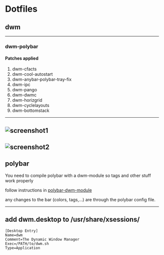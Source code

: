 # Dotfiles

## dwm
---------------------
### dwm-polybar

#### Patches applied
1. dwm-cfacts
2. dwm-cool-autostart
3. dwm-anybar-polybar-tray-fix
4. dwm-ipc
5. dwm-pango
6. dwm-dwmc
7. dwm-horizgrid
8. dwm-cyclelayouts
9. dwm-bottomstack
----------------------
![screenshot1]()
---------------------------
![screenshot2]()
-------------------
## polybar

You need to compile polybar with a dwm-module so tags and other stuff work properly

follow instructions in [polybar-dwm-module](https://github.com/mihirlad55/polybar-dwm-module)

any changes to the bar (colors, tags,...) are through the polybar config file.

--------------------
add **dwm.desktop** to  /usr/share/xsessions/
---------------------
````````
[Desktop Entry]
Name=dwm
Comment=The Dynamic Window Manager
Exec=/PATH/to/dwm.sh
Type=Application
````````


